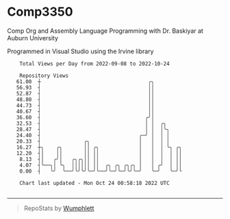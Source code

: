 # Comp3350
Comp Org and Assembly Language Programming with Dr. Baskiyar at Auburn University

Programmed in Visual Studio using the Irvine library

```
    Total Views per Day from 2022-09-08 to 2022-10-24

    Repository Views
   61.00  ┼                                   ╭╮
   56.93  ┤                                   ││
   52.87  ┤                                   ││
   48.80  ┤                                   ││
   44.73  ┤                                   ││
   40.67  ┤                                   ││
   36.60  ┤                                  ╭╯│
   32.53  ┤                                  │ │  ╭╮
   28.47  ┤                                  │ │  │╰╮
   24.40  ┤                                ╭─╯ │  │ │
   20.33  ┤              ╭╮                │   │  │ │
   16.27  ┼╮    ╭╮       ││ ╭╮             │   │  │ ╰╮ ╭╮
   12.20  ┤│    ││       ││ ││             │   │  │  │ ││
    8.13  ┤│   ╭╯│   ╭╮╭╮││ ││             │   │  │  │ ││
    4.07  ┤╰──╮│ ╰╮  ││││││ ││  ╭╮ ╭╮ ╭╮╭╮ │   │ ╭╯  │ ││
    0.00  ┤   ╰╯  ╰──╯╰╯╰╯╰─╯╰──╯╰─╯╰─╯╰╯╰─╯   ╰─╯   ╰─╯╰

    Chart last updated - Mon Oct 24 00:58:18 2022 UTC
    
```

---

> RepoStats by [Wumphlett](https://github.com/Wumphlett)
